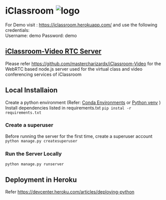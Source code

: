 # iClassroom ![logo](https://github.com/mastercharizardx/iClassroomServer/blob/master/app/static/favicon.svg)
For Demo visit : https://iclassroom.herokuapp.com/ and use the following credentials:  
Username: demo
Password: demo


## [iClassroom-Video RTC Server](https://github.com/mastercharizardx/iClassroom-Video)
Please refer https://github.com/mastercharizardx/iClassroom-Video for the WebRTC based node.js server used for the virtual class and video conferencing services of iClassroom


## Local Installaion

Create a python environment (Refer: [Conda Environments](https://docs.conda.io/projects/conda/en/latest/user-guide/tasks/manage-environments.html) or [Python venv](https://docs.python.org/3/tutorial/venv.html) )
Install dependencies listed in requirements.txt ` pip instal -r requirements.txt `

### Create a superuser
Before running the server for the first time, create a superuser account
` python manage.py createsuperuser ` 

### Run the Server Locally
` python manage.py runserver `


## Deployment in Heroku
 Refer https://devcenter.heroku.com/articles/deploying-python
 
